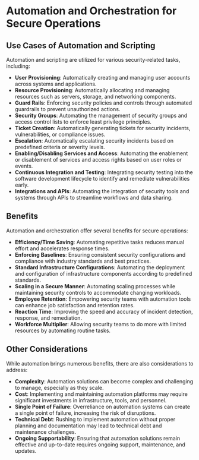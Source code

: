 # Automation and Orchestration for Secure Operations

## Use Cases of Automation and Scripting
Automation and scripting are utilized for various security-related tasks, including:

- **User Provisioning**: Automatically creating and managing user accounts across systems and applications.
- **Resource Provisioning**: Automatically allocating and managing resources such as servers, storage, and networking components.
- **Guard Rails**: Enforcing security policies and controls through automated guardrails to prevent unauthorized actions.
- **Security Groups**: Automating the management of security groups and access control lists to enforce least privilege principles.
- **Ticket Creation**: Automatically generating tickets for security incidents, vulnerabilities, or compliance issues.
- **Escalation**: Automatically escalating security incidents based on predefined criteria or severity levels.
- **Enabling/Disabling Services and Access**: Automating the enablement or disablement of services and access rights based on user roles or events.
- **Continuous Integration and Testing**: Integrating security testing into the software development lifecycle to identify and remediate vulnerabilities early.
- **Integrations and APIs**: Automating the integration of security tools and systems through APIs to streamline workflows and data sharing.

## Benefits
Automation and orchestration offer several benefits for secure operations:

- **Efficiency/Time Saving**: Automating repetitive tasks reduces manual effort and accelerates response times.
- **Enforcing Baselines**: Ensuring consistent security configurations and compliance with industry standards and best practices.
- **Standard Infrastructure Configurations**: Automating the deployment and configuration of infrastructure components according to predefined standards.
- **Scaling in a Secure Manner**: Automating scaling processes while maintaining security controls to accommodate changing workloads.
- **Employee Retention**: Empowering security teams with automation tools can enhance job satisfaction and retention rates.
- **Reaction Time**: Improving the speed and accuracy of incident detection, response, and remediation.
- **Workforce Multiplier**: Allowing security teams to do more with limited resources by automating routine tasks.

## Other Considerations
While automation brings numerous benefits, there are also considerations to address:

- **Complexity**: Automation solutions can become complex and challenging to manage, especially as they scale.
- **Cost**: Implementing and maintaining automation platforms may require significant investments in infrastructure, tools, and personnel.
- **Single Point of Failure**: Overreliance on automation systems can create a single point of failure, increasing the risk of disruptions.
- **Technical Debt**: Rushing to implement automation without proper planning and documentation may lead to technical debt and maintenance challenges.
- **Ongoing Supportability**: Ensuring that automation solutions remain effective and up-to-date requires ongoing support, maintenance, and updates.